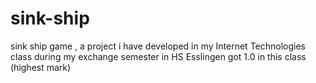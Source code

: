 # sink-ship
sink ship game , a project i have developed in my Internet Technologies class during my exchange semester in HS Esslingen
got 1.0 in this class (highest mark)
